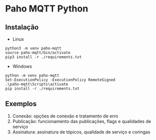 # Paho MQTT Python
## Instalação
* Linux
```
python3 -m venv paho-mqtt
source paho-mqtt/bin/activate
pip3 install -r ./requirements.txt
```
* Windows
```
python -m venv paho-mqtt
Set-ExecutionPolicy -ExecutionPolicy RemoteSigned
.\paho-mqtt\Scripts\activate
pip install -r ./requirements.txt
```
## Exemplos
1. Conexão: opções de conexão e tratamento de erro
2. Publicação: funcionamento das publicações, flags e qualidades de serviço
3. Assinatura: assinatura de tópicos, qualidade de serviço e coringas
